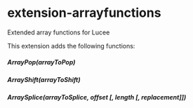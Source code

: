 # extension-arrayfunctions
Extended array functions for Lucee

This extension adds the following functions:
##### ArrayPop(arrayToPop)
##### ArrayShift(arrayToShift)
##### ArraySplice(arrayToSplice, offset [, length [, replacement]])
